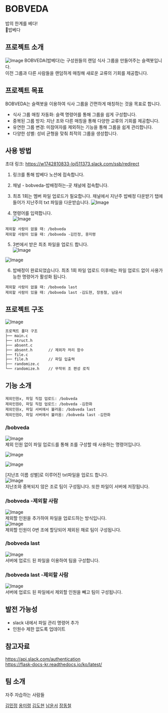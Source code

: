 # BOBVEDA
밥의 한계를 베다!<br/>
🍚밥베다

## 프로젝트 소개
![Image](https://github.com/user-attachments/assets/18588066-e471-4733-b2ce-f7252e4d4e7b)
BOBVEDA(밥베다)는 구성원들의 랜덤 식사 그룹을 만들어주는 슬랙봇입니다.<br/>이전 그룹과 다른 사람들을 랜덤하게 매칭해 새로운 교류의 기회를 제공합니다.


## 프로젝트 목표
BOBVEDA는 슬랙봇을 이용하여 식사 그룹을 간편하게 매칭하는 것을 목표로 합니다.

- 식사 그룹 매칭 자동화: 슬랙 명령어를 통해 그룹을 쉽게 구성합니다.
- 중복된 그룹 방지: 지난 조와 다른 매칭을 통해 다양한 교류의 기회를 제공합니다.
- 유연한 그룹 변경: 미참여자를 제외하는 기능을 통해 그룹을 쉽게 관리합니다.
- 다양한 성별: 성비 균형을 맞춰 최적의 그룹을 생성합니다.

## 사용 방법
초대 링크: https://w1742810833-loj511373.slack.com/ssb/redirect

1. 링크를 통해 밥베다 노션에 접속합니다.
2. 채널 - bobveda-밥배정하는-곳 채널에 접속합니다.
3. 최초 1회는 멤버 파일 업로드가 필요합니다. 채널에서 지난주 밥배정 다운받기 탭에 들어가 지난주의 txt 파일을 다운받습니다.
![Image](https://github.com/user-attachments/assets/c94902f4-1095-492b-936f-04cd9518824c)

4. 명령어를 입력합니다.<br/>
![Image](https://github.com/user-attachments/assets/286b5312-9c23-441b-8905-f9c16a9e976c)

```
제외할 사람이 없을 때: /bobveda
제외할 사람이 있을 때: /bobveda -김민정, 옹미령
```
5. 3번에서 받은 최초 파일을 업로드 합니다.<br/>
![Image](https://github.com/user-attachments/assets/f83ffdf0-5db9-47cf-98d8-354f066f226e)


![Image](https://github.com/user-attachments/assets/ef1ebcdb-88b3-4dcd-8400-5120f931f71b)

6. 밥배정이 완료되었습니다. 최초 1회 파일 업로드 이후에는 파일 업로드 없이 사용가능한 명령어가 활성화 됩니다.
```
제외할 사람이 없을 때: /bobveda last
제외할 사람이 있을 때: /bobveda last -김도현, 장동철, 남윤서
```


## 프로젝트 구조
![Image](https://github.com/user-attachments/assets/3fb94818-93c1-404a-ac13-180836e288f4)

```bash
프로젝트 폴더 구조
├── main.c        
├── struct.h 
├── absent.c
├── absent.h       // 제외자 처리 함수
├── file.c
├── file.h         // 파일 입출력
├── randomize.c
└── randomize.h    // 무작위 조 편성 로직
```

## 기능 소개
```
제외인원x, 파일 직접 업로드: /bobveda 
제외인원O, 파일 직접 업로드: /bobveda -김한화
제외인원x, 파일 서버에서 불러옴: /bobveda last
제외인원O, 파일 서버에서 불러옴: /bobveda last -김한화
```
### /bobveda
![Image](https://github.com/user-attachments/assets/4ae91ec7-becf-434e-89c9-f910b0be37b4)<br/>
제외 인원 없이 파일 업로드를 통해 조를 구성할 때 사용하는 명령어입니다.

![Image](https://github.com/user-attachments/assets/7b239b77-7a66-48b9-a3de-a6c4644db477)<br/>

![Image](https://github.com/user-attachments/assets/f19ff0a1-5c23-4a6f-8168-11db6dcad94a)

[지난조 이름 성별]로 이루어진 txt파일을 업로드 합니다.<br/>
![Image](https://github.com/user-attachments/assets/24f7aa46-9101-4886-a0b8-d57fdfd87ba2)<br/>
지난조와 중복되지 않은 조로 팀이 구성됩니다. 또한 파일이 서버에 저장됩니다.<br/>

### /bobveda -제외할 사람
![Image](https://github.com/user-attachments/assets/18097d65-8055-4e50-958b-4e37043f6e16)<br/>
제외할 인원을 추가하여 파일을 업로드하는 방식입니다.<br/>
![Image](https://github.com/user-attachments/assets/f472615e-0820-42b0-8565-afaee621e1a0)<br/>
제외할 인원이 0번 조에 할당되어 제외된 채로 팀이 구성됩니다.<br/>

### /bobveda last
![Image](https://github.com/user-attachments/assets/c7b62aaf-1e0c-41fb-b2bc-b8b7a683e845)<br/>
서버에 업로드 된 파일을 이용하여 팀을 구성합니다.

### /bobveda last -제외할 사람
![Image](https://github.com/user-attachments/assets/13ad0884-2b2a-43ed-bf61-603aab72c464)<br/>
서버에 업로드 된 파일에서 제외할 인원을 빼고 팀이 구성됩니다.

## 발전 가능성
- slack 내에서 파일 관리 명령어 추가
- 인원수 제한 없도록 업데이트

## 참고자료
https://api.slack.com/authentication <br/>
https://flask-docs-kr.readthedocs.io/ko/latest/

## 팀 소개
자주 자습하는 사람들

[김민정](https://github.com/MIN60) [옹미령](https://github.com/meryoung2025)
[김도현](https://github.com/eoyeok) [남윤서](https://github.com/Yunseo3) [장동철](https://github.com/kmscallkkk)
